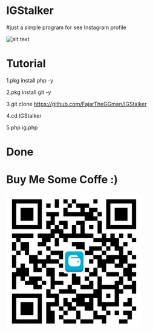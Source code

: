 # IGStalker
#just a simple program for see Instagram profile

![alt text](https://github.com/FajarTheGGman/IGStalker/blob/master/.image/Screenshot_2019-01-14-20-52-14-850_com.termux.png)

# Tutorial

1.pkg install php -y

2.pkg install git -y

3.git clone https://github.com/FajarTheGGman/IGStalker

4.cd IGStalker

5.php ig.php

# Done

# Buy Me Some Coffe :)
![donate](https://raw.githubusercontent.com/FajarTheGGman/F-Tools/master/.images/donate.jpeg)
